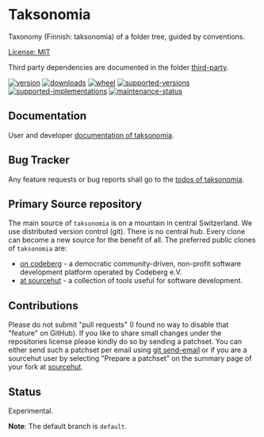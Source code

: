 # Taksonomia

Taxonomy (Finnish: taksonomia) of a folder tree, guided by conventions.

[License: MIT](https://git.sr.ht/~sthagen/taksonomia/tree/default/item/LICENSE)

Third party dependencies are documented in the folder [third-party](docs/third-party/README.md).

[![version](https://img.shields.io/pypi/v/taksonomia.svg?style=flat)](https://pypi.python.org/pypi/taksonomia/)
[![downloads](https://static.pepy.tech/badge/taksonomia/month)](https://pepy.tech/project/taksonomia)
[![wheel](https://img.shields.io/pypi/wheel/taksonomia.svg?style=flat)](https://pypi.python.org/pypi/taksonomia/)
[![supported-versions](https://img.shields.io/pypi/pyversions/taksonomia.svg?style=flat)](https://pypi.python.org/pypi/taksonomia/)
[![supported-implementations](https://img.shields.io/pypi/implementation/taksonomia.svg?style=flat)](https://pypi.python.org/pypi/taksonomia/)
[![maintenance-status](https://img.shields.io/github/commit-activity/y/sthagen/taksonomia.svg?style=flat)](https://git.sr.ht/~sthagen/taksonomia/log)

## Documentation

User and developer [documentation of taksonomia](https://codes.dilettant.life/docs/taksonomia/).

## Bug Tracker

Any feature requests or bug reports shall go to the [todos of taksonomia](https://todo.sr.ht/~sthagen/taksonomia).

## Primary Source repository

The main source of `taksonomia` is on a mountain in central Switzerland.
We use distributed version control (git).
There is no central hub.
Every clone can become a new source for the benefit of all.
The preferred public clones of `taksonomia` are:

* [on codeberg](https://codeberg.org/sthagen/taksonomia) - a democratic community-driven, non-profit software development platform operated by Codeberg e.V.
* [at sourcehut](https://git.sr.ht/~sthagen/taksonomia) - a collection of tools useful for software development.

## Contributions

Please do not submit "pull requests" (I found no way to disable that "feature" on GitHub).
If you like to share small changes under the repositories license please kindly do so by sending a patchset.
You can either send such a patchset per email using [git send-email](https://git-send-email.io) or 
if you are a sourcehut user by selecting "Prepare a patchset" on the summary page of your fork at [sourcehut](https://git.sr.ht/).

## Status

Experimental.

**Note**: The default branch is `default`.
